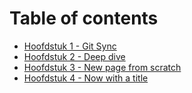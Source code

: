 # Table of contents

- [Hoofdstuk 1 - Git Sync](README.md)
- [Hoofdstuk 2 - Deep dive](hoofdstuk-2-deep-dive.md)
- [Hoofdstuk 3 - New page from scratch](hoofdstuk-3-new-page-from-scratch.md)
- [Hoofdstuk 4 - Now with a title](hoofdstuk-4.md)
